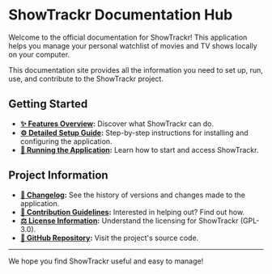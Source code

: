 # ShowTrackr Documentation Hub

Welcome to the official documentation for ShowTrackr! This application helps you manage your personal watchlist of movies and TV shows locally on your computer.

This documentation site provides all the information you need to set up, run, use, and contribute to the ShowTrackr project.

## Getting Started

- **[✨ Features Overview](./features.md):** Discover what ShowTrackr can do.
- **[⚙️ Detailed Setup Guide](./setup.md):** Step-by-step instructions for installing and configuring the application.
- **[🚀 Running the Application](./running.md):** Learn how to start and access ShowTrackr.

## Project Information

- **[📜 Changelog](./changelog.md):** See the history of versions and changes made to the application.
- **[🤝 Contribution Guidelines](../CONTRIBUTING.md):** Interested in helping out? Find out how.
- **[⚖️ License Information](../LICENSE):** Understand the licensing for ShowTrackr (GPL-3.0).
- **[🐙 GitHub Repository](https://github.com/Exonymos/ShowTrackr-Web):** Visit the project's source code.

---

We hope you find ShowTrackr useful and easy to manage!
